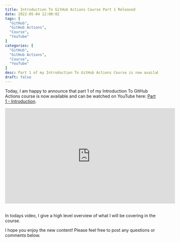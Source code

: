 ```yaml
---
title: Introduction To GitHub Actions Course Part 1 Released
date: 2022-05-04 12:00:02
tags: [
  "GitHub",
  "GitHub Actions",
  "Course",
  "YouTube"
]
categories: [
  "GitHub",
  "GitHub Actions",
  "Course",
  "YouTube"
]
desc: Part 1 of my Introduction To GitHub Actions Course is now available!
draft: false
---
```


Today, I am happy to announce that part 1 of my Introduction To GitHub Actions course is now available and can be watched on YouTube here: <a href="https://youtu.be/6FZEfoRlSXc" target="_blank">Part 1 - Introduction</a>.

<div style="text-align: center;"><iframe width="560" height="315" src="https://www.youtube.com/embed/6FZEfoRlSXc" title="YouTube video player" frameborder="0" allow="accelerometer; autoplay; clipboard-write; encrypted-media; gyroscope; picture-in-picture" allowfullscreen></iframe></div><br />

In todays video, I give a high level overview of what I will be covering in the course.

I hope you enjoy the new content! Please feel free to post any questions or comments below.
